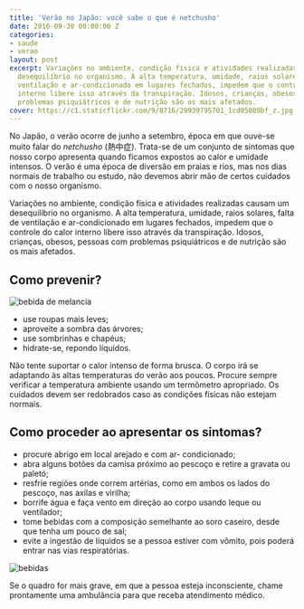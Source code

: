 ```yaml
---
title: 'Verão no Japão: você sabe o que é netchusho'
date: 2016-09-30 00:00:00 Z
categories:
- saude
- verao
layout: post
excerpt: Variações no ambiente, condição física e atividades realizadas causam um
  desequilíbrio no organismo. A alta temperatura, umidade, raios solares, falta de
  ventilação e ar-condicionado em lugares fechados, impedem que o controle do calor
  interno libere isso através da transpiração. Idosos, crianças, obesos, pessoas com
  problemas psiquiátricos e de nutrição são os mais afetados.
cover: https://c1.staticflickr.com/9/8716/29939795701_1cd05089bf_z.jpg
---
```


No Japão, o verão ocorre de junho a setembro, época em que ouve-se muito falar do *netchusho* (熱中症). Trata-se de um conjunto de sintomas que nosso corpo apresenta quando ficamos expostos ao calor e umidade intensos. O verão é uma época de diversão em praias e rios, mas nos dias normais de trabalho ou estudo, não devemos abrir mão de certos cuidados com o nosso organismo.

Variações no ambiente, condição física e atividades realizadas causam um desequilíbrio no organismo. A alta temperatura, umidade, raios solares, falta de ventilação e ar-condicionado em lugares fechados, impedem que o controle do calor interno libere isso através da transpiração. Idosos, crianças, obesos, pessoas com problemas psiquiátricos e de nutrição são os mais afetados.

## Como prevenir?
<div class="grid inner">
    <div class="cell _1of3"><img src="https://c2.staticflickr.com/6/5248/29909599742_faa6895e62_o.jpg" alt="bebida de melancia"></div>
    <div class="cell _2of3">
        <ul>
            <li>use roupas mais leves;</li>
            <li>aproveite a sombra das árvores;</li>
            <li>use sombrinhas e chapéus;</li>
            <li>hidrate-se, repondo líquidos.</li>
        </ul>
        <p>Não tente suportar o calor intenso de forma brusca. O corpo irá se adaptando às altas temperaturas do verão aos poucos. Procure sempre verificar a temperatura ambiente usando um termômetro apropriado. Os cuidados devem ser redobrados caso as condições físicas não estejam normais.</p>
    </div>
</div>


## Como proceder ao apresentar os sintomas?

<div class="grid pull">
    <div class="cell _1of2">
        <ul>
            <li>procure abrigo em local arejado e com ar- condicionado;</li>
            <li>abra alguns botões da camisa próximo ao pescoço e retire a gravata ou paletó;</li>
            <li>resfrie regiões onde correm artérias, como em ambos os lados do pescoço, nas axilas e virilha;</li>
            <li>borrife água e faça vento em direção ao corpo usando leque ou ventilador;</li>
            <li>tome bebidas com a composição semelhante ao soro caseiro, desde que tenha um pouco de sal;</li>
            <li>evite a ingestão de líquidos se a pessoa estiver com vômito, pois poderá entrar nas vias respiratórias.</li>
        </ul>
    </div>
    <div class="cell _1of2">
        <img src="https://c1.staticflickr.com/9/8716/29939795701_1cd05089bf_z.jpg" alt="bebidas">
    </div>
</div>

Se o quadro for mais grave, em que a pessoa esteja inconsciente, chame prontamente uma ambulância para que receba atendimento médico.